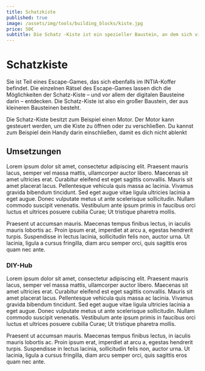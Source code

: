 ```yaml
---
title: Schatzkiste
published: true
image: /assets/img/tools/building_blocks/kiste.jpg
price: 50€
subtitle: Die Schatz -Kiste ist ein spezieller Baustein, an dem sich viele Eingaben, Ausgaben und Steuerungen ausprobieren lassen.
---
```


# Schatzkiste

Sie ist Teil eines Escape-Games, das sich ebenfalls im INTIA-Koffer befindet. Die einzelnen Rätsel des Escape-Games lassen dich die Möglichkeiten der Schatz-Kiste – und vor allem der digitalen Bausteine darin – entdecken. Die Schatz-Kiste ist also ein großer Baustein, der aus kleineren Bausteinen besteht.

Die Schatz-Kiste besitzt zum Beispiel einen Motor. Der Motor kann gesteuert werden, um die Kiste zu öffnen oder zu verschließen. Du kannst zum Beispiel dein Handy darin einschließen, damit es dich nicht ablenkt

## Umsetzungen

Lorem ipsum dolor sit amet, consectetur adipiscing elit. Praesent mauris lacus, semper vel massa mattis, ullamcorper auctor libero. Maecenas sit amet ultricies erat. Curabitur eleifend est eget sagittis convallis. Mauris sit amet placerat lacus. Pellentesque vehicula quis massa ac lacinia. Vivamus gravida bibendum tincidunt. Sed eget augue vitae ligula ultricies lacinia a eget augue. Donec vulputate metus ut ante scelerisque sollicitudin. Nullam commodo suscipit venenatis. Vestibulum ante ipsum primis in faucibus orci luctus et ultrices posuere cubilia Curae; Ut tristique pharetra mollis.

Praesent ut accumsan mauris. Maecenas tempus finibus lectus, in iaculis mauris lobortis ac. Proin ipsum erat, imperdiet at arcu a, egestas hendrerit turpis. Suspendisse in lectus lacinia, sollicitudin felis non, auctor urna. Ut lacinia, ligula a cursus fringilla, diam arcu semper orci, quis sagittis eros quam nec ante.

### DIY-Hub

Lorem ipsum dolor sit amet, consectetur adipiscing elit. Praesent mauris lacus, semper vel massa mattis, ullamcorper auctor libero. Maecenas sit amet ultricies erat. Curabitur eleifend est eget sagittis convallis. Mauris sit amet placerat lacus. Pellentesque vehicula quis massa ac lacinia. Vivamus gravida bibendum tincidunt. Sed eget augue vitae ligula ultricies lacinia a eget augue. Donec vulputate metus ut ante scelerisque sollicitudin. Nullam commodo suscipit venenatis. Vestibulum ante ipsum primis in faucibus orci luctus et ultrices posuere cubilia Curae; Ut tristique pharetra mollis.

Praesent ut accumsan mauris. Maecenas tempus finibus lectus, in iaculis mauris lobortis ac. Proin ipsum erat, imperdiet at arcu a, egestas hendrerit turpis. Suspendisse in lectus lacinia, sollicitudin felis non, auctor urna. Ut lacinia, ligula a cursus fringilla, diam arcu semper orci, quis sagittis eros quam nec ante.
